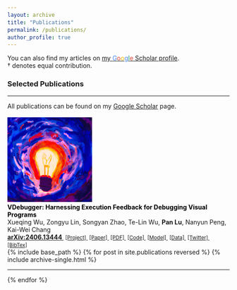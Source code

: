 ```yaml
---
layout: archive
title: "Publications"
permalink: /publications/
author_profile: true
---
```


  You can also find my articles on <a href="https://scholar.google.com/citations?user=4L_7vaoAAAAJ&hl=en&oi=ao">my <span style="color:#4285F4">G</span><span style="color:#DB4437">o</span><span style="color:#F4B400">o</span><span style="color:#4285F4">g</span><span style="color:#0F9D58">l</span><span style="color:#DB4437">e</span> Scholar profile</a>.
  <br>
  † denotes equal contribution.
<div class="container">
		<h3 id="Publications" style="">Selected Publications</h3>
		<hr>
		<!-- <font color="black">(* indicate equal contribution)</font><br><hr> -->
		All publications can be found on my <a href="https://scholar.google.com/citations?user=IyucsdQAAAAJ&hl=en" target="_blank">Google Scholar</a> page.
		<br>
		<br>
		<!-- VDebugger -->
		<div class="row">
			<div class="col-md-3">
				<img class="img-fluid img-rounded" src="images/android-chrome-192x192.png" style="" alt="">
			</div>
			<div class="col-md-9">
				<b>
					<font color="black">
						VDebugger: Harnessing Execution Feedback for Debugging Visual Programs
					</font>
				</b><br>
				Xueqing Wu, Zongyu Lin, Songyan Zhao, Te-Lin Wu, <b>Pan Lu</b>, Nanyun Peng, Kai-Wei Chang
				<br>
				<b><a href="https://arxiv.org/abs/2406.13444" target="_blank">arXiv:2406.13444&nbsp;</a></b>
				<a href="https://shirley-wu.github.io/vdebugger/" target="_blank"> <small>[Project]&nbsp;</small></a>
				<a href="https://arxiv.org/abs/2406.13444" target="_blank"> <small>[Paper]&nbsp;</small></a>
				<a href="https://arxiv.org/pdf/2406.13444.pdf" target="_blank"> <small>[PDF]&nbsp;</small></a>
				<a href="https://github.com/shirley-wu/vdebugger/" target="_blank"> <small>[Code]&nbsp;</small></a>
				<a href="https://huggingface.co/VDebugger" target="_blank"> <small>[Model]&nbsp;</small></a>
				<a href="https://huggingface.co/VDebugger" target="_blank"> <small>[Data]&nbsp;</small></a>
				<a href="https://x.com/lupantech/status/1805396589785268557" target="_blank"> <small>[Twitter]&nbsp;</small></a>
				<!-- <a href="https://huggingface.co/papers/240X.XXXXX" target="_blank"> <small>[Daily Papers]&nbsp;</small></a> -->
				<a href="bibs/arxiv24_vdebugger.txt" target="_blank"> <small>[BibTex]</small></a><br>
			</div>
		</div>
{% include base_path %}
{% for post in site.publications reversed %}
  {% include archive-single.html %}
  <hr>
{% endfor %}
